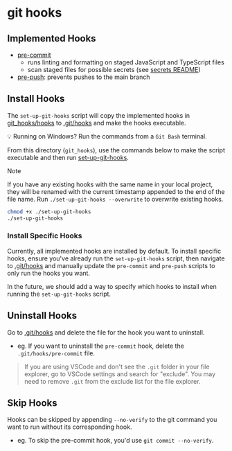 # git hooks

## Implemented Hooks
- [pre-commit](./hooks/pre-commit)
    - runs linting and formatting on staged JavaScript and TypeScript files
    - scan staged files for possible secrets (see [secrets README](./secrets/README.md))
- [pre-push](./hooks/pre-push): prevents pushes to the main branch

## Install Hooks
The `set-up-git-hooks` script will copy the implemented hooks in [git_hooks/hooks](./hooks/) to [.git/hooks](/.git/hooks/) and make the hooks executable.

💡 Running on Windows? Run the commands from a `Git Bash` terminal.

From this directory (`git_hooks`), use the commands below to make the script executable and then run [set-up-git-hooks](./set-up-git-hooks).

> [!NOTE]
> If you have any existing hooks with the same name in your local project, they will be renamed with the current timestamp appended to the end of the file name.
> Run `./set-up-git-hooks --overwrite` to overwrite existing hooks.

```sh
chmod +x ./set-up-git-hooks
./set-up-git-hooks
```

### Install Specific Hooks
Currently, all implemented hooks are installed by default. To install specific hooks, ensure you've already run the `set-up-git-hooks` script, then navigate to [.git/hooks](/.git/hooks/) and manually update the `pre-commit` and `pre-push` scripts to only run the hooks you want.

In the future, we should add a way to specify which hooks to install when running the `set-up-git-hooks` script.

## Uninstall Hooks
Go to [.git/hooks](/.git/hooks/) and delete the file for the hook you want to uninstall.
- eg. If you want to uninstall the `pre-commit` hook, delete the `.git/hooks/pre-commit` file.

> If you are using VSCode and don't see the `.git` folder in your file explorer, go to VSCode settings and search for "exclude". You may need to remove `.git` from the exclude list for the file explorer.

## Skip Hooks
Hooks can be skipped by appending `--no-verify` to the git command you want to run without its corresponding hook.
- eg. To skip the pre-commit hook, you'd use `git commit --no-verify`.
